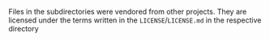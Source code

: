 Files in the subdirectories were vendored from other projects. They are licensed under the terms written in the `LICENSE`/`LICENSE.md` in the respective directory
